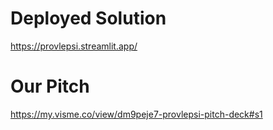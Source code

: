 # Deployed Solution
https://provlepsi.streamlit.app/

# Our Pitch
https://my.visme.co/view/dm9peje7-provlepsi-pitch-deck#s1
